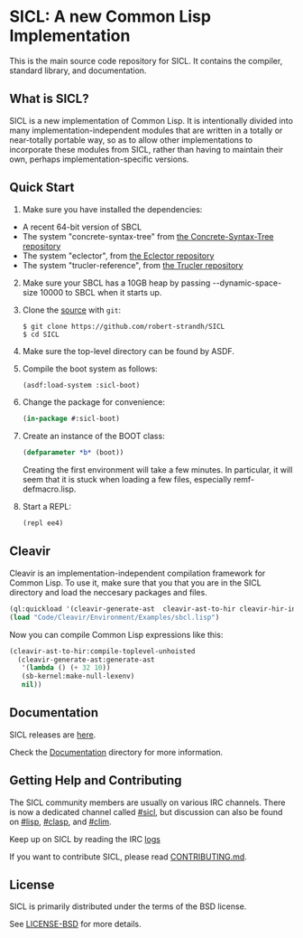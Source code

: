 
# SICL: A new Common Lisp Implementation

This is the main source code repository for SICL. It contains the compiler,
standard library, and documentation.

## What is SICL?

SICL is a new implementation of Common
Lisp. It is intentionally
divided into many implementation-independent modules that are written
in a totally or near-totally portable way, so as to allow other
implementations to incorporate these modules from SICL, rather than
having to maintain their own, perhaps implementation-specific
versions.

## Quick Start

1. Make sure you have installed the dependencies:

[the Concrete-Syntax-Tree repository]:https://github.com/robert-strandh/Concrete-Syntax-Tree
[the Eclector repository]:https://github.com/robert-strandh/Eclector
[the Trucler repository]:https://github.com/robert-strandh/Trucler

   * A recent 64-bit version of SBCL
   * The system "concrete-syntax-tree" from [the Concrete-Syntax-Tree repository]
   * The system "eclector", from [the Eclector repository]
   * The system "trucler-reference", from [the Trucler repository]

2. Make sure your SBCL has a 10GB heap by passing --dynamic-space-size
   10000 to SBCL when it starts up.

3. Clone the [source] with `git`:

   ```
   $ git clone https://github.com/robert-strandh/SICL
   $ cd SICL
   ```

4. Make sure the top-level directory can be found by ASDF.

5. Compile the boot system as follows:

   ```lisp
   (asdf:load-system :sicl-boot)
   ```

6. Change the package for convenience:

   ```lisp
   (in-package #:sicl-boot)
   ```

7. Create an instance of the BOOT class:

   ```lisp
   (defparameter *b* (boot))
   ```

   Creating the first environment will take a few minutes.  In
   particular, it will seem that it is stuck when loading a few files,
   especially remf-defmacro.lisp.

8. Start a REPL:

   ```lisp
   (repl ee4)
   ```

[source]: https://github.com/robert-strandh/SICL

## Cleavir

Cleavir is an implementation-independent compilation framework for Common Lisp. To use it, make sure that you that you are in the SICL directory and load the neccesary packages and files.

```lisp
(ql:quickload '(cleavir-generate-ast  cleavir-ast-to-hir cleavir-hir-interpreter))
(load "Code/Cleavir/Environment/Examples/sbcl.lisp")
```

Now you can compile Common Lisp expressions like this:

```lisp
(cleavir-ast-to-hir:compile-toplevel-unhoisted
  (cleavir-generate-ast:generate-ast
   '(lambda () (+ 32 10))
   (sb-kernel:make-null-lexenv)
   nil))
```

## Documentation

SICL releases are [here].

[Documentation]:https://github.com/robert-strandh/SICL/tree/master/Specification

Check the [Documentation] directory for more information.

[here]:https://github.com/robert-strandh/SICL/blob/master/RELEASES.md

[CONTRIBUTING.md]: https://github.com/robert-strandh/SICL/blob/master/CONTRIBUTING.md

## Getting Help and Contributing

The SICL community members are usually on various IRC channels.  There
is now a dedicated channel called [#sicl], but discussion can also be
found on [#lisp], [#clasp], and [#clim].

[#sicl]: https://webchat.freenode.net/
[logs]:https://irclog.tymoon.eu/freenode/%23sicl
[#lisp]: https://webchat.freenode.net/
[#clasp]: https://webchat.freenode.net/
[#clim]: https://webchat.freenode.net/


[LICENSE-BSD]:https://github.com/robert-strandh/SICL/blob/master/LICENSE

Keep up on SICL by reading the IRC [logs]

If you want to contribute SICL, please read [CONTRIBUTING.md].

## License

SICL is primarily distributed under the terms of the BSD license.

See [LICENSE-BSD] for more details.



